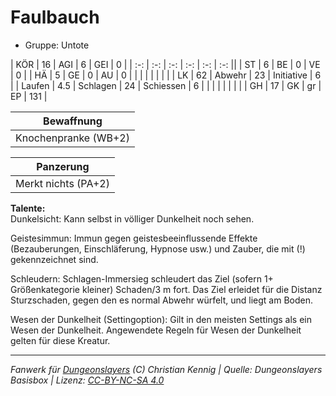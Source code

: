 # Faulbauch  
- Gruppe: Untote  

| KÖR    | 16  | AGI      | 6  | GEI        | 0   |
| :-: | :-: | :-: | :-: | :-: | :-: ||
| ST     | 6   | BE       | 0  | VE         | 0   |
| HÄ     | 5   | GE       | 0  | AU         | 0   |
|        |     |          |    |            |     |
| LK     | 62  | Abwehr   | 23 | Initiative | 6   |
| Laufen | 4.5 | Schlagen | 24 | Schiessen  | 6   |
|        |     |          |    |            |     |
| GH     | 17  | GK       | gr | EP         | 131 |


| Bewaffnung |
| --- |
| Knochenpranke (WB+2) |


| Panzerung |
| --- |
| Merkt nichts (PA+2) |


**Talente:**  
Dunkelsicht: Kann selbst in völliger Dunkelheit noch sehen.

Geistesimmun: Immun gegen geistesbeeinflussende Effekte (Bezauberungen, Einschläferung, Hypnose usw.) und Zauber, die mit (!) gekennzeichnet sind.

Schleudern: Schlagen-Immersieg schleudert das Ziel (sofern 1+ Größenkategorie kleiner) Schaden/3 m fort. Das Ziel erleidet für die Distanz Sturzschaden, gegen den es normal Abwehr würfelt, und liegt am Boden.

Wesen der Dunkelheit (Settingoption): Gilt in den meisten Settings als ein Wesen der Dunkelheit. Angewendete Regeln für Wesen der Dunkelheit gelten für diese Kreatur.





___
*Fanwerk für [Dungeonslayers](https://www.dungeonslayers.net/) (C) Christian Kennig | Quelle: Dungeonslayers Basisbox | Lizenz: [CC-BY-NC-SA 4.0](https://creativecommons.org/licenses/by-nc-sa/4.0/deed.de)*